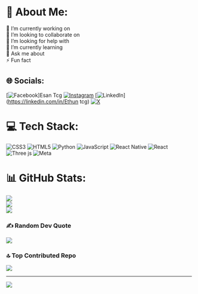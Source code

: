 # 💫 About Me:
🔭 I’m currently working on<br>👯 I’m looking to collaborate on<br>🤝 I’m looking for help with<br>🌱 I’m currently learning<br>💬 Ask me about<br>⚡ Fun fact


## 🌐 Socials:
[![Facebook](https://img.shields.io/badge/Facebook-%231877F2.svg?logo=Facebook&logoColor=white)]Esan Tcg [![Instagram](https://img.shields.io/badge/Instagram-%23E4405F.svg?logo=Instagram&logoColor=white)](https://instagram.com/ethun_tcg) [![LinkedIn](https://img.shields.io/badge/LinkedIn-%230077B5.svg?logo=linkedin&logoColor=white)](https://linkedin.com/in/Ethun tcg) [![X](https://img.shields.io/badge/X-black.svg?logo=X&logoColor=white)](https://x.com/tcg_esan) 

# 💻 Tech Stack:
![CSS3](https://img.shields.io/badge/css3-%231572B6.svg?style=for-the-badge&logo=css3&logoColor=white) ![HTML5](https://img.shields.io/badge/html5-%23E34F26.svg?style=for-the-badge&logo=html5&logoColor=white) ![Python](https://img.shields.io/badge/python-3670A0?style=for-the-badge&logo=python&logoColor=ffdd54) ![JavaScript](https://img.shields.io/badge/javascript-%23323330.svg?style=for-the-badge&logo=javascript&logoColor=%23F7DF1E) ![React Native](https://img.shields.io/badge/react_native-%2320232a.svg?style=for-the-badge&logo=react&logoColor=%2361DAFB) ![React](https://img.shields.io/badge/react-%2320232a.svg?style=for-the-badge&logo=react&logoColor=%2361DAFB) ![Three js](https://img.shields.io/badge/threejs-black?style=for-the-badge&logo=three.js&logoColor=white) ![Meta](https://img.shields.io/badge/Meta-%230467DF.svg?style=for-the-badge&logo=Meta&logoColor=white)
# 📊 GitHub Stats:
![](https://github-readme-stats.vercel.app/api?username=tcgesan&theme=github_dark&hide_border=true&include_all_commits=false&count_private=false)<br/>
![](https://github-readme-streak-stats.herokuapp.com/?user=tcgesan&theme=github_dark&hide_border=true)<br/>
![](https://github-readme-stats.vercel.app/api/top-langs/?username=tcgesan&theme=github_dark&hide_border=true&include_all_commits=false&count_private=false&layout=compact)

### ✍️ Random Dev Quote
![](https://quotes-github-readme.vercel.app/api?type=horizontal&theme=radical)

### 🔝 Top Contributed Repo
![](https://github-contributor-stats.vercel.app/api?username=tcgesan&limit=5&theme=github_dark&combine_all_yearly_contributions=true)

---
[![](https://visitcount.itsvg.in/api?id=tcgesan&icon=0&color=0)](https://visitcount.itsvg.in)

<!-- Proudly created with GPRM ( https://gprm.itsvg.in ) -->
